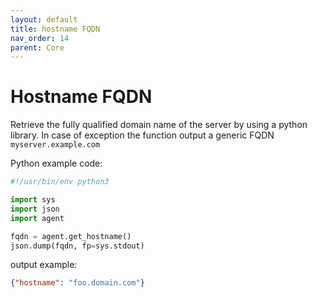 ```yaml
---
layout: default
title: hostname FQDN
nav_order: 14
parent: Core
---
```


# Hostname FQDN

Retrieve the fully qualified domain name of the server by using a python library. In case of exception the function output a generic FQDN `myserver.example.com`

Python example code:

```python
#!/usr/bin/env python3

import sys
import json
import agent

fqdn = agent.get_hostname()
json.dump(fqdn, fp=sys.stdout)
```

output example:
```json
{"hostname": "foo.domain.com"}
```
